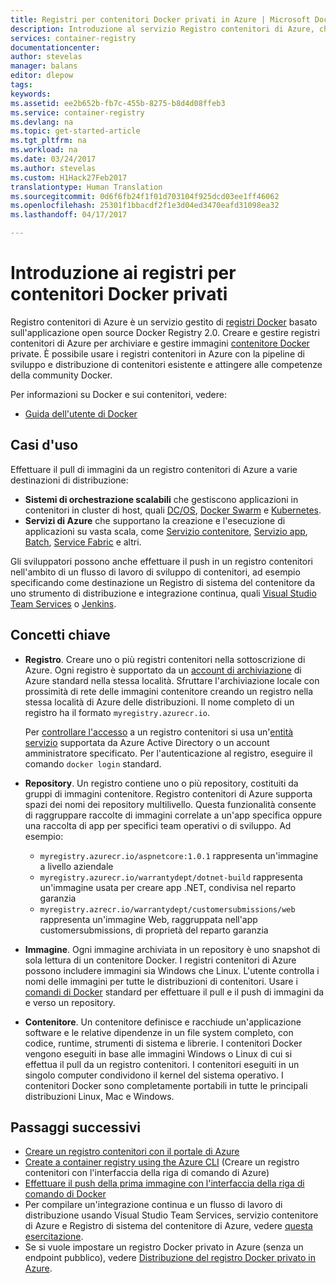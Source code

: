 ```yaml
---
title: Registri per contenitori Docker privati in Azure | Microsoft Docs
description: Introduzione al servizio Registro contenitori di Azure, che offre registri Docker privati, gestiti e basati sul cloud.
services: container-registry
documentationcenter: 
author: stevelas
manager: balans
editor: dlepow
tags: 
keywords: 
ms.assetid: ee2b652b-fb7c-455b-8275-b8d4d08ffeb3
ms.service: container-registry
ms.devlang: na
ms.topic: get-started-article
ms.tgt_pltfrm: na
ms.workload: na
ms.date: 03/24/2017
ms.author: stevelas
ms.custom: H1Hack27Feb2017
translationtype: Human Translation
ms.sourcegitcommit: 0d6f6fb24f1f01d703104f925dcd03ee1ff46062
ms.openlocfilehash: 25301f1bbacdf2f1e3d04ed3470eafd31098ea32
ms.lasthandoff: 04/17/2017

---
```

# <a name="introduction-to-private-docker-container-registries"></a>Introduzione ai registri per contenitori Docker privati


Registro contenitori di Azure è un servizio gestito di [registri Docker](https://docs.docker.com/registry/) basato sull'applicazione open source Docker Registry 2.0. Creare e gestire registri contenitori di Azure per archiviare e gestire immagini [contenitore Docker](https://www.docker.com/what-docker) private. È possibile usare i registri contenitori in Azure con la pipeline di sviluppo e distribuzione di contenitori esistente e attingere alle competenze della community Docker.

Per informazioni su Docker e sui contenitori, vedere:

* [Guida dell'utente di Docker](https://docs.docker.com/engine/userguide/)




## <a name="use-cases"></a>Casi d'uso
Effettuare il pull di immagini da un registro contenitori di Azure a varie destinazioni di distribuzione:

* **Sistemi di orchestrazione scalabili** che gestiscono applicazioni in contenitori in cluster di host, quali [DC/OS](https://docs.mesosphere.com/), [Docker Swarm](https://docs.docker.com/swarm/) e [Kubernetes](http://kubernetes.io/docs/).
* **Servizi di Azure** che supportano la creazione e l'esecuzione di applicazioni su vasta scala, come [Servizio contenitore](../container-service/index.md), [Servizio app](/app-service/index.md), [Batch](../batch/index.md), [Service Fabric](../service-fabric/index.md) e altri.

Gli sviluppatori possono anche effettuare il push in un registro contenitori nell'ambito di un flusso di lavoro di sviluppo di contenitori, ad esempio specificando come destinazione un Registro di sistema del contenitore da uno strumento di distribuzione e integrazione continua, quali [Visual Studio Team Services](https://www.visualstudio.com/docs/overview) o [Jenkins](https://jenkins.io/).





## <a name="key-concepts"></a>Concetti chiave
* **Registro**. Creare uno o più registri contenitori nella sottoscrizione di Azure. Ogni registro è supportato da un [account di archiviazione](../storage/storage-introduction.md) di Azure standard nella stessa località. Sfruttare l'archiviazione locale con prossimità di rete delle immagini contenitore creando un registro nella stessa località di Azure delle distribuzioni. Il nome completo di un registro ha il formato `myregistry.azurecr.io`.

  Per [controllare l'accesso](container-registry-authentication.md) a un registro contenitori si usa un'[entità servizio](../active-directory/active-directory-application-objects.md) supportata da Azure Active Directory o un account amministratore specificato. Per l'autenticazione al registro, eseguire il comando `docker login` standard.

* **Repository**. Un registro contiene uno o più repository, costituiti da gruppi di immagini contenitore. Registro contenitori di Azure supporta spazi dei nomi dei repository multilivello. Questa funzionalità consente di raggruppare raccolte di immagini correlate a un'app specifica oppure una raccolta di app per specifici team operativi o di sviluppo. Ad esempio:

  * `myregistry.azurecr.io/aspnetcore:1.0.1` rappresenta un'immagine a livello aziendale
  * `myregistry.azurecr.io/warrantydept/dotnet-build` rappresenta un'immagine usata per creare app .NET, condivisa nel reparto garanzia
  * `myregistry.azrecr.io/warrantydept/customersubmissions/web` rappresenta un'immagine Web, raggruppata nell'app customersubmissions, di proprietà del reparto garanzia

* **Immagine**. Ogni immagine archiviata in un repository è uno snapshot di sola lettura di un contenitore Docker. I registri contenitori di Azure possono includere immagini sia Windows che Linux. L'utente controlla i nomi delle immagini per tutte le distribuzioni di contenitori. Usare i [comandi di Docker](https://docs.docker.com/engine/reference/commandline/) standard per effettuare il pull e il push di immagini da e verso un repository.

* **Contenitore**. Un contenitore definisce e racchiude un'applicazione software e le relative dipendenze in un file system completo, con codice, runtime, strumenti di sistema e librerie. I contenitori Docker vengono eseguiti in base alle immagini Windows o Linux di cui si effettua il pull da un registro contenitori. I contenitori eseguiti in un singolo computer condividono il kernel del sistema operativo. I contenitori Docker sono completamente portabili in tutte le principali distribuzioni Linux, Mac e Windows.




## <a name="next-steps"></a>Passaggi successivi
* [Creare un registro contenitori con il portale di Azure](container-registry-get-started-portal.md)
* [Create a container registry using the Azure CLI](container-registry-get-started-azure-cli.md) (Creare un registro contenitori con l'interfaccia della riga di comando di Azure)
* [Effettuare il push della prima immagine con l'interfaccia della riga di comando di Docker](container-registry-get-started-docker-cli.md)
* Per compilare un'integrazione continua e un flusso di lavoro di distribuzione usando Visual Studio Team Services, servizio contenitore di Azure e Registro di sistema del contenitore di Azure, vedere [questa esercitazione](../container-service/container-service-setup-ci-cd.md).
* Se si vuole impostare un registro Docker privato in Azure (senza un endpoint pubblico), vedere [Distribuzione del registro Docker privato in Azure](../virtual-machines/virtual-machines-linux-docker-registry-in-blob-storage.md).

